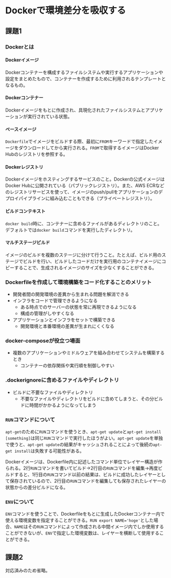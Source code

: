 # Dockerで環境差分を吸収する

## 課題1

### Dockerとは

#### Dockerイメージ

Dockerコンテナーを構成するファイルシステムや実行するアプリケーションや設定をまとめたもので、コンテナーを作成するために利用されるテンプレートとなるもの。

#### Dockerコンテナー

Dockerイメージをもとに作成され、具現化されたファイルシステムとアプリケーションが実行されている状態。

#### ベースイメージ

`Dockerfile`でイメージをビルドする際、最初に`FROM`キーワードで指定したイメージをダウンロードしてから実行される。`FROM`で取得するイメージはDocker Hubのレジストリを参照する。

#### Dockerレジストリ

Dockerイメージをホスティングするサービスのこと。Dockerの公式イメージはDocker Hubに公開されている（パブリックレジストリ）。また、AWS ECRなどのレジストリサービスを使って、イメージのpush/pullをアプリケーションのデプロイパイプラインに組み込むこともできる（プライベートレジストリ）。

#### ビルドコンテキスト

`docker build`時に、コンテナーに含めるファイルがあるディレクトリのこと。デフォルトでは`docker build`コマンドを実行したディレクトリ。

#### マルチステージビルド

イメージのビルドを複数のステージに分けて行うこと。たとえば、ビルド用のステージでビルドを行い、ビルドしたコードだけを実行用のコンテナイメージにコピーすることで、生成されるイメージのサイズを少なくすることができる。

### Dockerfileを作成して環境構築をコード化することのメリット

- 開発者間の開発環境の差異から生まれる問題を解消できる
- インフラをコードで管理できるようになる
  - ある時点でのサーバーの状態を常に再現できるようになる
  - 構成の管理がしやすくなる
- アプリケーションとインフラをセットで構築できる
  - 開発環境と本番環境の差異が生まれにくくなる

### docker-composeが役立つ場面

- 複数のアプリケーションやミドルウェアを組み合わせてシステムを構築するとき
  - コンテナーの依存関係や実行順を制御しやすい

### .dockerignoreに含めるファイルやディレクトリ

- ビルドに不要なファイルやディレクトリ
  - 不要なファイルやディレクトリをビルドに含めてしまうと、その分ビルドに時間がかかるようになってしまう

### `RUN`コマンドについて

`apt-get`のために`RUN`コマンドを使うとき、`apt-get update`と`apt-get install [something]`は同じ`RUN`コマンドで実行したほうがよい。`apt-get update`を単独で使うと、`apt-get update`の結果がキャッシュされることによって後続の`apt-get install`は失敗する可能性がある。

Dockerイメージは、Dockerfile内に記述したコマンド単位でレイヤー構造が作られる。2行`RUN`コマンドを書いてビルド→2行目の`RUN`コマンドを編集→再度ビルドすると、1行目の`RUN`コマンド以前の結果は、ビルドに成功したレイヤーとして保存されているので、2行目の`RUN`コマンドを編集しても保存されたレイヤーの状態からの差分ビルドになる。

### `ENV`について

`ENV`コマンドを使うことで、Dockerfileをもとに生成したDockerコンテナー内で使える環境変数を指定することができる。`RUN export NAME='hoge'`とした場合、`NAME`はその`RUN`コマンドによって作成される中間イメージ内でしか使用することができないが、`ENV`で指定した環境変数は、レイヤーを横断して使用することができる。

## 課題2

対応済みのため省略。

